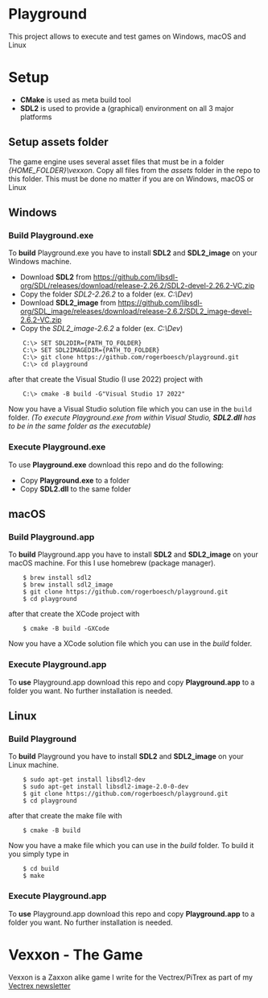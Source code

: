 # Playground
This project allows to execute and test games on Windows, macOS and Linux

# Setup

- **CMake** is used as meta build tool
- **SDL2** is used to provide a (graphical) environment on all 3 major platforms


## Setup assets folder

The game engine uses several asset files that must be in a folder *{HOME_FOLDER}\vexxon*.
Copy all files from the *assets* folder in the repo to this folder.
This must be done no matter if you are on Windows, macOS or Linux


## Windows

### Build Playground.exe

To **build** Playground.exe you have to install **SDL2** and **SDL2_image** on your Windows machine.

- Download **SDL2** from https://github.com/libsdl-org/SDL/releases/download/release-2.26.2/SDL2-devel-2.26.2-VC.zip
- Copy the folder *SDL2-2.26.2* to a folder (ex. *C:\Dev*)
- Download **SDL2_image** from https://github.com/libsdl-org/SDL_image/releases/download/release-2.6.2/SDL2_image-devel-2.6.2-VC.zip
- Copy the *SDL2_image-2.6.2* a folder (ex. *C:\Dev*)

```
    C:\> SET SDL2DIR={PATH_TO_FOLDER}
    C:\> SET SDL2IMAGEDIR={PATH_TO_FOLDER}
    C:\> git clone https://github.com/rogerboesch/playground.git
    C:\> cd playground
```

after that create the Visual Studio (I use 2022) project with

```
    C:\> cmake -B build -G"Visual Studio 17 2022"
```

Now you have a Visual Studio solution file which you can use in the ```build``` folder.
*(To execute Playground.exe from within Visual Studio, **SDL2.dll** has to be in the same folder as the executable)*


### Execute Playground.exe

To use **Playground.exe** download this repo and do the following:

- Copy **Playground.exe** to a folder
- Copy **SDL2.dll** to the same folder


## macOS

### Build Playground.app

To **build** Playground.app you have to install **SDL2** and **SDL2_image** on your macOS machine.
For this I use homebrew (package manager).

```
    $ brew install sdl2
    $ brew install sdl2_image
    $ git clone https://github.com/rogerboesch/playground.git
    $ cd playground
```

after that create the XCode project with

```
    $ cmake -B build -GXCode
```

Now you have a XCode solution file which you can use in the *build* folder.


### Execute Playground.app

To **use** Playground.app download this repo and copy **Playground.app** to a folder you want.
No further installation is needed.


## Linux

### Build Playground

To **build** Playground you have to install **SDL2** and **SDL2_image** on your Linux machine.

```
    $ sudo apt-get install libsdl2-dev
    $ sudo apt-get install libsdl2-image-2.0-0-dev
    $ git clone https://github.com/rogerboesch/playground.git
    $ cd playground
```

after that create the make file with

```
    $ cmake -B build
```

Now you have a make file which you can use in the *build* folder. To build it you simply type in

```
    $ cd build
    $ make
```

### Execute Playground.app

To **use** Playground.app download this repo and copy **Playground.app** to a folder you want.
No further installation is needed.


# Vexxon - The Game

Vexxon is a Zaxxon alike game I write for the Vectrex/PiTrex as part of my [Vectrex newsletter](https://vectrex.substack.com)